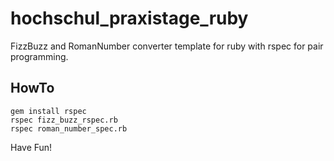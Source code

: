 # hochschul_praxistage_ruby

FizzBuzz and RomanNumber converter template for ruby with rspec for pair programming.

## HowTo

```
gem install rspec
rspec fizz_buzz_rspec.rb
rspec roman_number_spec.rb
```

Have Fun!
